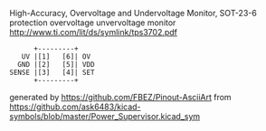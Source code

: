 High-Accuracy, Overvoltage and Undervoltage Monitor, SOT-23-6
protection overvoltage unvervoltage monitor
http://www.ti.com/lit/ds/symlink/tps3702.pdf


	      +---------+
	   UV |[1]   [6]| OV
	  GND |[2]   [5]| VDD
	SENSE |[3]   [4]| SET
	      +---------+


generated by https://github.com/FBEZ/Pinout-AsciiArt from https://github.com/ask6483/kicad-symbols/blob/master/Power_Supervisor.kicad_sym